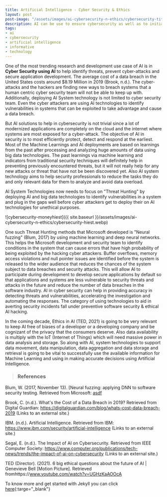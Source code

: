 ```yaml
---
title: Artificial Intelligence - Cyber Security & Ethics
layout: post
post-image: "/assets/images/ai-cybersecurity-n-ethics/cybersecurity-title.webp"
description: AI can be use to ensure cybersecurity as well as to initiate cyber attacks?  What are the best ways AI can help overcome the vulnerabilities during development and testing.
tags:
- ai
- cybersecurity
- artificial intelligence
- informative
- technology
---
```


One of the most trending research and development use case of AI is in <b>Cyber Security using AI</b> to help identify threats, prevent cyber-attacks and secure application development.  The average cost of a data breach in the United States costs around $8.19 Million in 2019 (Brook, n.d.).  The cyber-attacks and the hackers are finding new ways to breach systems that a human centric cyber security team will not be able to keep up with. Additionally, deploying AI System technology is not limited to cyber security team.  Even the cyber attackers are using AI technologies to identify vulnerabilities in systems that can be exploited to take advantage and cause a data breach.

But AI solutions to help in cybersecurity is not trivial since a lot of modernized applications are completely on the cloud and the internet where systems are most exposed for a cyber-attack.  The objective of AI in security is to most efficiently protect, detect and respond at the earliest. Most of the Machine Learnings and AI deployments are based on learnings from the past after processing and analyzing huge amounts of data using big data technologies. The past learnings via machine learning and indicators from traditional security techniques will definitely help in preventing previously encountered threats, but it will not really help for any new attacks or threat that have not be been discovered yet. Also AI system technology aims to help security professionals to reduce the tasks they do and only relevant data for them to analyze and avoid data overload.

AI System Technologies now needs to focus on "Threat Hunting" by deploying AI and big data technologies to identify vulnerabilities in a system and plug in the gaps well before cyber attackers get to deploy their on AI technologies for unethical purposes. 

![cybersecurity-moneyhiest]({{ site.baseurl }}/assets/images/ai-cybersecurity-n-ethics/cybersecurity-hiest.webp)

One such Threat Hunting methods that Microsoft developed is "Neural fuzzing" (Blum, 2017) by using machine learning and deep neural networks. This helps the Microsoft development and security team to identify conditions in the system that can cause errors that have high probability of being exploited by the hacking cyber attackers. Buffer overflows, memory access violations and null pointer issues are identified before the system is released to the wider audience that reduces the chances of the system subject to data breaches and security attacks. This will allow AI to participate during development to develop secure applications by default so that applications and systems are less vulnerable to security threats and attacks in the future and reduce the number of data breaches in the software industry. AI in cyber security can help in providing accuracy in detecting threats and vulnerabilities, accelerating the investigation and automating the responses. The category of using technologies to aid in averting security incidents fall under preventive software security & ethical AI hacking.

In the coming decade, Ethics in AI (TED, 2021) is going to be very relevant to keep AI free of biases of a developer or a developing company and be cognizant of the privacy that the consumers deserve.  Also data availability is multiply with the IoT (Internet of Things) which will need massive power in data analysis and storage.  So along with AI, system technologies to support data movement, data manipulation, data aggregation and data storage and retrieval is going to be vital to successfully use the available information for Machine Learning and using in making accurate decisions using Artificial Intelligence.

> ### References
Blum, W. (2017, November 13). [Neural fuzzing: applying DNN to software security testing. Retrieved from Microsoft: [asdf](https://www.microsoft.com/en-us/research/blog/neural-fuzzing/) 

Brook, C. (n.d.). What's the Cost of a Data Breach in 2019? Retrieved from Digital Guardian: https://digitalguardian.com/blog/whats-cost-data-breach-2019 (Links to an external site.)

IBM. (n.d.). Artificial Intelligence. Retrieved from IBM: https://www.ibm.com/security/artificial-intelligence (Links to an external site.)

Segal, E. (n.d.). The Impact of AI on Cybersecurity. Retrieved from IEEE Computer Society: https://www.computer.org/publications/tech-news/trends/the-impact-of-ai-on-cybersecurity (Links to an external site.)

TED (Director). (2021). 6 big ethical questions about the future of AI | Genevieve Bell [Motion Picture]. Retrieved fromhttps://www.youtube.com/watch?v=UGHzKaAOOcA

To know more and get started with Jekyll you can click [here](https://jekyllrb.com/){:targe="_blank"}
